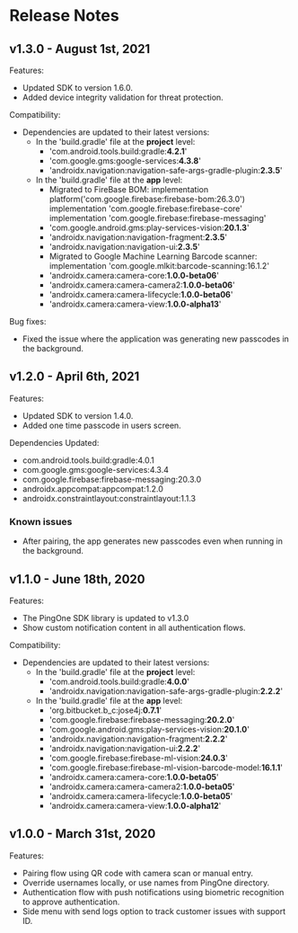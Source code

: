 # Release Notes

## v1.3.0 - August 1st, 2021
Features:

 - Updated SDK to version 1.6.0.
 - Added device integrity validation for threat protection.

 
 Compatibility:
 - Dependencies are updated to their latest versions:
     * In the 'build.gradle' file at the **project** level:
       * 'com.android.tools.build:gradle:**4.2.1**'
       * 'com.google.gms:google-services:**4.3.8**'
       * 'androidx.navigation:navigation-safe-args-gradle-plugin:**2.3.5**'
     * In the 'build.gradle' file at the **app** level:
       * Migrated to FireBase BOM:
         implementation platform('com.google.firebase:firebase-bom:26.3.0')
         implementation 'com.google.firebase:firebase-core'
         implementation 'com.google.firebase:firebase-messaging'
       * 'com.google.android.gms:play-services-vision:**20.1.3**'
       * 'androidx.navigation:navigation-fragment:**2.3.5**'
       * 'androidx.navigation:navigation-ui:**2.3.5**'
       * Migrated to Google Machine Learning Barcode scanner:
           implementation 'com.google.mlkit:barcode-scanning:16.1.2'
       * 'androidx.camera:camera-core:**1.0.0-beta06**'
       * 'androidx.camera:camera-camera2:**1.0.0-beta06**'
       * 'androidx.camera:camera-lifecycle:**1.0.0-beta06**'
       * 'androidx.camera:camera-view:**1.0.0-alpha13**'
       
 Bug fixes:
  - Fixed the issue where the application was generating new passcodes in the background.


## v1.2.0 - April 6th, 2021
Features:

 - Updated SDK to version 1.4.0.
 - Added one time passcode in users screen.

Dependencies Updated:
* com.android.tools.build:gradle:4.0.1
* com.google.gms:google-services:4.3.4
* com.google.firebase:firebase-messaging:20.3.0
* androidx.appcompat:appcompat:1.2.0
* androidx.constraintlayout:constraintlayout:1.1.3

### Known issues
- After pairing, the app generates new passcodes even when running in the background.


## v1.1.0 - June 18th, 2020
Features:

 - The PingOne SDK library is updated to v1.3.0
 - Show custom notification content in all authentication flows.

Compatibility:
 
 - Dependencies are updated to their latest versions:
    * In the 'build.gradle' file at the **project** level:
      * 'com.android.tools.build:gradle:**4.0.0**'
      * 'androidx.navigation:navigation-safe-args-gradle-plugin:**2.2.2**'
    * In the 'build.gradle' file at the **app** level:
      * 'org.bitbucket.b_c:jose4j:**0.7.1**'
      * 'com.google.firebase:firebase-messaging:**20.2.0**'
      * 'com.google.android.gms:play-services-vision:**20.1.0**'
      * 'androidx.navigation:navigation-fragment:**2.2.2**'
      * 'androidx.navigation:navigation-ui:**2.2.2**'
      * 'com.google.firebase:firebase-ml-vision:**24.0.3**'
      * 'com.google.firebase:firebase-ml-vision-barcode-model:**16.1.1**'
      * 'androidx.camera:camera-core:**1.0.0-beta05**'
      * 'androidx.camera:camera-camera2:**1.0.0-beta05**'
      * 'androidx.camera:camera-lifecycle:**1.0.0-beta05**'
      * 'androidx.camera:camera-view:**1.0.0-alpha12**'


## v1.0.0 - March 31st, 2020
Features:

- Pairing flow using QR code with camera scan or manual entry.
- Override usernames locally, or use names from PingOne directory.
- Authentication flow with push notifications using biometric recognition to approve authentication.
- Side menu with send logs option to track customer issues with support ID.
